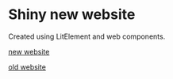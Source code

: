 # Shiny new website

Created using LitElement and web components.

[new website](https://harikrishnanbalagopal.github.io/my-website/)

[old website](https://harikrishnanbalagopal.github.io/)
